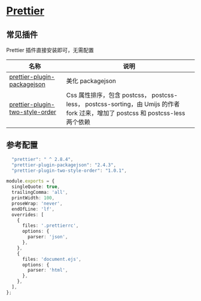 # [Prettier](https://prettier.io/docs/en/index.html)

## 常见插件

Prettier 插件直接安装即可，无需配置

| 名称                                                                                             | 说明                                                                                                                            |
| ------------------------------------------------------------------------------------------------ | ------------------------------------------------------------------------------------------------------------------------------- |
| [prettier-plugin-packagejson](https://www.npmjs.com/package/prettier-plugin-packagejson)         | 美化 packagejson                                                                                                                |
| [prettier-plugin-two-style-order](https://www.npmjs.com/package/prettier-plugin-two-style-order) | Css 属性排序，包含 postcss， postcss-less， postcss-sorting，由 Umijs 的作者 fork 过来，增加了 postcss 和 postcss-less 两个依赖 |


## 参考配置

``` typescript
  "prettier": " ^ 2.8.4",
  "prettier-plugin-packagejson": "2.4.3",
  "prettier-plugin-two-style-order": "1.0.1",
```

``` typescript
module.exports = {
  singleQuote: true,
  trailingComma: 'all',
  printWidth: 100,
  proseWrap: 'never',
  endOfLine: 'lf',
  overrides: [
    {
      files: '.prettierrc',
      options: {
        parser: 'json',
      },
    },
    {
      files: 'document.ejs',
      options: {
        parser: 'html',
      },
    },
  ],
};
```

